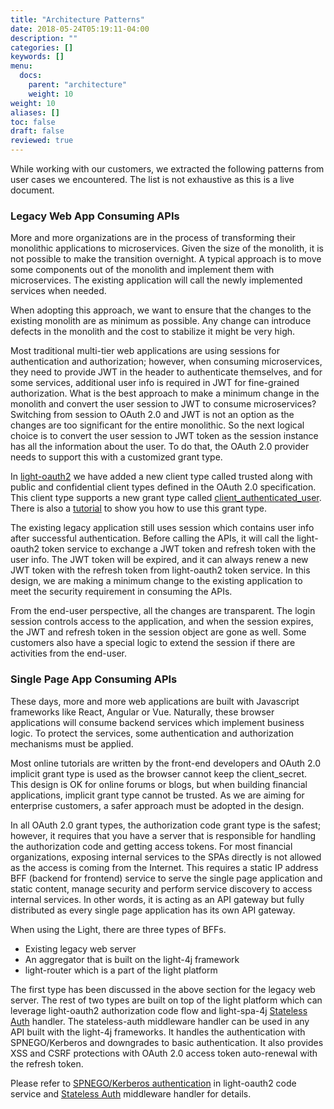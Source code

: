 ```yaml
---
title: "Architecture Patterns"
date: 2018-05-24T05:19:11-04:00
description: ""
categories: []
keywords: []
menu:
  docs:
    parent: "architecture"
    weight: 10
weight: 10
aliases: []
toc: false
draft: false
reviewed: true
---
```


While working with our customers, we extracted the following patterns from user cases we encountered. The list is not exhaustive as this is a live document.

### Legacy Web App Consuming APIs

More and more organizations are in the process of transforming their monolithic applications to microservices. Given the size of the monolith, it is not possible to make the transition overnight. A typical approach is to move some components out of the monolith and implement them with microservices. The existing application will call the newly implemented services when needed. 

When adopting this approach, we want to ensure that the changes to the existing monolith are as minimum as possible. Any change can introduce defects in the monolith and the cost to stabilize it might be very high. 

Most traditional multi-tier web applications are using sessions for authentication and authorization; however, when consuming microservices, they need to provide JWT in the header to authenticate themselves, and for some services, additional user info is required in JWT for fine-grained authorization. What is the best approach to make a minimum change in the monolith and convert the user session to JWT to consume microservices? Switching from session to OAuth 2.0 and JWT is not an option as the changes are too significant for the entire monolithic. So the next logical choice is to convert the user session to JWT token as the session instance has all the information about the user. To do that, the OAuth 2.0 provider needs to support this with a customized grant type.

In [light-oauth2][] we have added a new client type called trusted along with public and confidential client types defined in the OAuth 2.0 specification. This client type supports a new grant type called [client_authenticated_user][]. There is also a [tutorial] to show you how to use this grant type. 

The existing legacy application still uses session which contains user info after successful authentication. Before calling the APIs, it will call the light-oauth2 token service to exchange a JWT token and refresh token with the user info. The JWT token will be expired, and it can always renew a new JWT token with the refresh token from light-oauth2 token service. In this design, we are making a minimum change to the existing application to meet the security requirement in consuming the APIs. 

From the end-user perspective, all the changes are transparent. The login session controls access to the application, and when the session expires, the JWT and refresh token in the session object are gone as well. Some customers also have a special logic to extend the session if there are activities from the end-user.

### Single Page App Consuming APIs

These days, more and more web applications are built with Javascript frameworks like React, Angular or Vue. Naturally, these browser applications will consume backend services which implement business logic. To protect the services, some authentication and authorization mechanisms must be applied. 

Most online tutorials are written by the front-end developers and OAuth 2.0 implicit grant type is used as the browser cannot keep the client_secret. This design is OK for online forums or blogs, but when building financial applications, implicit grant type cannot be trusted. As we are aiming for enterprise customers, a safer approach must be adopted in the design.

In all OAuth 2.0 grant types, the authorization code grant type is the safest; however, it requires that you have a server that is responsible for handling the authorization code and getting access tokens. For most financial organizations, exposing internal services to the SPAs directly is not allowed as the access is coming from the Internet. This requires a static IP address BFF (backend for frontend) service to serve the single page application and static content, manage security and perform service discovery to access internal services. In other words, it is acting as an API gateway but fully distributed as every single page application has its own API gateway.

When using the Light, there are three types of BFFs. 

* Existing legacy web server
* An aggregator that is built on the light-4j framework
* light-router which is a part of the light platform

The first type has been discussed in the above section for the legacy web server. The rest of two types are built on top of the light platform which can leverage light-oauth2 authorization code flow and light-spa-4j [Stateless Auth][] handler. The stateless-auth middleware handler can be used in any API built with the light-4j frameworks. It handles the authentication with SPNEGO/Kerberos and downgrades to basic authentication. It also provides XSS and CSRF protections with OAuth 2.0 access token auto-renewal with the refresh token. 

Please refer to [SPNEGO/Kerberos authentication][] in light-oauth2 code service and [Stateless Auth][] middleware handler for details. 


[light-oauth2]: /service/oauth/
[client_authenticated_user]: /service/oauth/service/custom/
[tutorial]: /tutorial/oauth/custom/
[Stateless Auth]: /style/light-spa-4j/stateless-auth/
[SPNEGO/Kerberos authentication]: /service/oauth/service/spnego/

